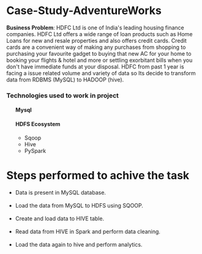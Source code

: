 # Case-Study-AdventureWorks
<p><b>Business Problem</b>: HDFC Ltd is one of India's leading housing finance companies. HDFC Ltd offers a wide range of loan products such as Home Loans for new and resale properties and also offers credit cards. Credit cards are a convenient way of making any purchases from shopping to purchasing your favourite gadget to buying that new AC for your home to booking your flights & hotel and more or settling exorbitant bills when you don't have immediate funds at your disposal. HDFC from past 1 year is facing a issue related volume and variety of data so Its decide to transform data from RDBMS (MySQL) to HADOOP (hive).</p>

<h3>Technologies used to work in project</h3>
<ul>
<h4>Mysql</h4>
<h4>HDFS Ecosystem</h4>
  
<ul>
 <li>Sqoop</li>
 <li>Hive</li>
 <li>PySpark</li>
</li>
</ul> 
</ul>


# Steps performed to achive the task
<ul>
<li>Data is present in MySQL database.</li><br>
<li>Load the data from MySQL to HDFS using SQOOP.</li><br>
<li>Create and load data to HIVE table.</li><br>
<li>Read data from HIVE in Spark and perform data cleaning.</li><br>
<li>Load the data again to hive and perform analytics.</li><br>
</ul>


